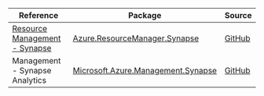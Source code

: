 | Reference | Package | Source |
|---|---|---|
|[Resource Management - Synapse](resourcemanager.synapse-readme.md)|[Azure.ResourceManager.Synapse](https://www.nuget.org/packages/Azure.ResourceManager.Synapse)|[GitHub](https://github.com/Azure/azure-sdk-for-net/blob/main/sdk/synapse/Azure.ResourceManager.Synapse)|
|Management - Synapse Analytics|[Microsoft.Azure.Management.Synapse](https://www.nuget.org/packages/Microsoft.Azure.Management.Synapse)|[GitHub](https://github.com/Azure/azure-sdk-for-net)|
